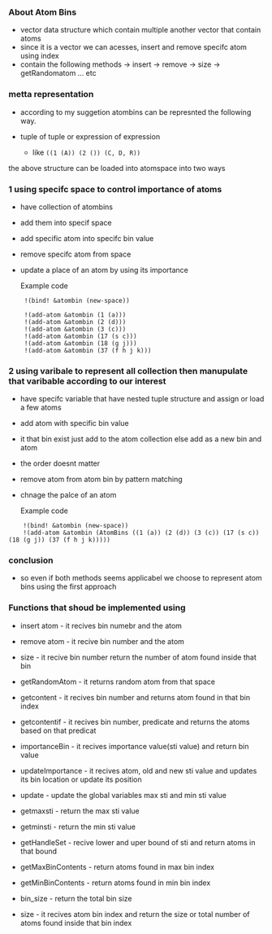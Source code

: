 
### About Atom Bins

- vector data structure which contain multiple another vector that contain atoms
- since it is a vector we can acesses, insert and remove specifc atom using index
- contain the following methods 
    -> insert
    -> remove
    -> size
    -> getRandomatom  ... etc


### metta representation

- according to my suggetion atombins can be represnted the following way.

- tuple of tuple or expression of expression
    - like `((1 (A)) (2 ()) (C, D, R))`

the above structure can be loaded into atomspace into two ways

### 1 using specifc space to control importance of atoms

- have collection of atombins
- add them into specif space
- add specific atom into specifc bin value
- remove specifc atom from space
- update a place of an atom by using its importance

    Example code

   ```     
    !(bind! &atombin (new-space))

    !(add-atom &atombin (1 (a)))
    !(add-atom &atombin (2 (d)))
    !(add-atom &atombin (3 (c)))
    !(add-atom &atombin (17 (s c)))
    !(add-atom &atombin (18 (g j)))
    !(add-atom &atombin (37 (f h j k)))
    ```


### 2 using varibale to represent all collection then manupulate that varibable according to our interest

- have specifc variable that have nested tuple structure and assign or load a few atoms
- add atom with specific bin value 
- it that bin exist just add to the atom collection else add as a new bin and atom
- the order doesnt matter
- remove atom from atom bin by pattern matching
- chnage the palce of an atom

    Example code
```
    !(bind! &atombin (new-space))
    !(add-atom &atombin (AtomBins ((1 (a)) (2 (d)) (3 (c)) (17 (s c)) (18 (g j)) (37 (f h j k)))))
```

### conclusion

- so even if both methods seems applicabel we choose to represent atom bins using the first approach

### Functions that shoud be implemented using 

- insert atom - it recives bin numebr and the atom
- remove atom - it recive bin number and the atom
- size - it recive bin number return the number of atom found inside that bin 
- getRandomAtom - it returns random atom from that space
- getcontent - it recives bin number and returns atom found in that bin index
- getcontentif - it recives bin number, predicate and returns the atoms based on that predicat


- importanceBin - it recives importance value(sti value) and return bin value
- updateImportance - it recives atom, old and new sti value and updates its bin location or update its position
- update - update the global variables max sti and min sti value
- getmaxsti - return the max sti value
- getminsti - return the min sti value
- getHandleSet - recive lower and uper bound of sti and return atoms in that bound
- getMaxBinContents - return atoms found in max bin index
- getMinBinContents - return atoms found in min bin index
- bin_size - return the total bin size
- size - it recives atom bin index and return the size or total number of atoms found inside that bin index




